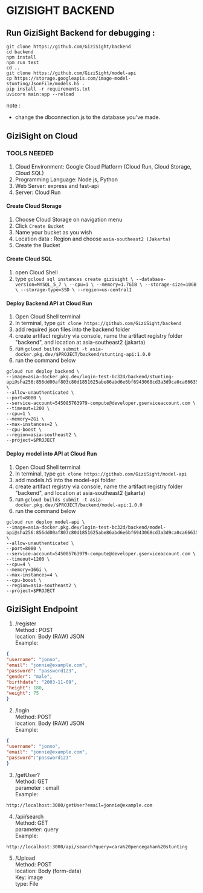 # GIZISIGHT BACKEND
## Run GiziSight Backend for debugging :
```
git clone https://github.com/GiziSight/backend
cd backend
npm install
npm run test
cd ..
git clone https://github.com/GiziSight/model-api
cp https://storage.googleapis.com/image-model-stunting/JsonFile/models.h5 .
pip install -r requirements.txt
uvicorn main:app --reload 
```
note :
- change the dbconnection.js to the database you've made.

## GiziSight on Cloud

### TOOLS NEEDED
1.  Cloud Environment: Google Cloud Platform (Cloud Run, Cloud Storage, Cloud SQL)
2.  Programming Language: Node js, Python
3.  Web Server: express and fast-api
4.  Server: Cloud Run

#### Create Cloud Storage
1.  Choose Cloud Storage on navigation menu
2.  Click  `Create Bucket`
3.  Name your bucket as you wish
4.  Location data : Region and choose  `asia-southeast2 (Jakarta)`
5.  Create the Bucket

#### Create Cloud SQL
1. open Cloud Shell
2. type ```gcloud sql instances create gizisight \
  --database-version=MYSQL_5_7 \
  --cpu=1 \
  --memory=1.7GiB \
  --storage-size=10GB \
  --storage-type=SSD \
  --region=us-central1```
  
#### Deploy Backend API at Cloud Run
1. Open Cloud Shell terminal
2. In terminal, type ```git clone https://github.com/GiziSight/backend```
3. add required json files into the backend folder
4. create artifact registry via console, name the artifact registry folder "backend", and location at asia-southeast2 (jakarta)
5. run ```gcloud builds submit -t asia-docker.pkg.dev/$PROJECT/backend/stunting-api:1.0.0```
6. run the command below
```
gcloud run deploy backend \ 
--image=asia-docker.pkg.dev/login-test-bc32d/backend/stunting-api@sha256:856dd00af803c80d1851625abe86abd6e6bf6943068cd3a3d9ca0ca666357160 \ 
--allow-unauthenticated \ 
--port=8080 \ 
--service-account=545085763979-compute@developer.gserviceaccount.com \ 
--timeout=1200 \ 
--cpu=1 \ 
--memory=2Gi \ 
--max-instances=2 \ 
--cpu-boost \ 
--region=asia-southeast2 \ 
--project=$PROJECT
```

#### Deploy model into API at Cloud Run
1. Open Cloud Shell terminal
2. In terminal, type ```git clone https://github.com/GiziSight/model-api```
3. add models.h5 into the model-api folder
4. create artifact registry via console, name the artifact registry folder "backend", and location at asia-southeast2 (jakarta)
5. run ```gcloud builds submit -t asia-docker.pkg.dev/$PROJECT/backend/model-api:1.0.0```
6. run the command below
```
gcloud run deploy model-api \ 
--image=asia-docker.pkg.dev/login-test-bc32d/backend/model-api@sha256:856dd00af803c80d1851625abe86abd6e6bf6943068cd3a3d9ca0ca666357160 \ 
--allow-unauthenticated \ 
--port=8080 \ 
--service-account=545085763979-compute@developer.gserviceaccount.com \ 
--timeout=1200 \ 
--cpu=4 \ 
--memory=16Gi \ 
--max-instances=4 \ 
--cpu-boost \ 
--region=asia-southeast2 \ 
--project=$PROJECT
```

## GiziSight Endpoint
1. /register\
Method : POST\
location: Body (RAW) JSON\
Example:
```json
{
"username": "jonno",
"email": "jonnie@example.com",
"password": "password123",
"gender": "male",
"birthdate": "2003-11-09",
"height": 180,
"weight": 75
}
```
2. /login\
Method: POST\
location: Body (RAW) JSON\
Example:
```json
{
"username": "jonno",
"email": "jonnie@example.com",
"password":"password123"
}
```
3. /getUser?\
Method: GET\
parameter : email\
Example:
```
http://localhost:3000/getUser?email=jonnie@example.com
```
4. /api/search\
Method: GET\
parameter: query\
Example:
```
http://localhost:3000/api/search?query=cara%20pencegahan%20stunting
```
5. /Upload\
Method: POST\
location: Body (form-data)\
Key: image\
type: File

